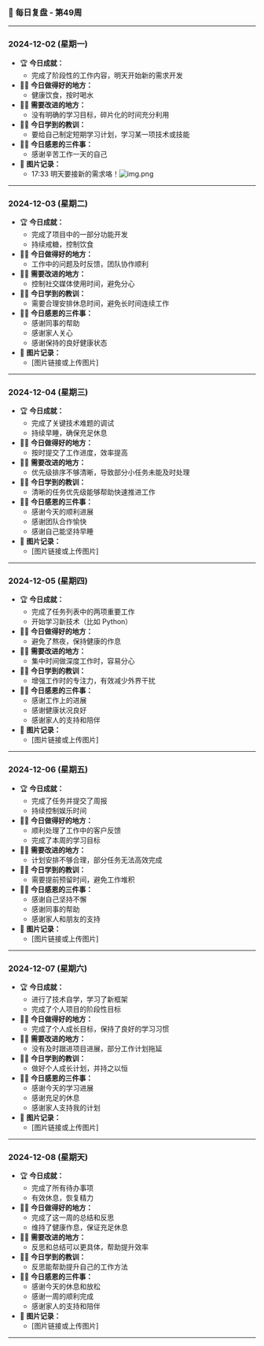 ### 📆 **每日复盘 - 第49周**

---

### **2024-12-02 (星期一)**

- 🏆 **今日成就：**
    - 完成了阶段性的工作内容，明天开始新的需求开发
- 👏🏻 **今日做得好的地方：**
    - 健康饮食，按时喝水
- 💪🏻 **需要改进的地方：**
    - 没有明确的学习目标，碎片化的时间充分利用
- ✍🏻 **今日学到的教训：**
    - 要给自己制定短期学习计划，学习某一项技术或技能
- 🙏🏻 **今日感恩的三件事：**
    - 感谢辛苦工作一天的自己
- 📸 **图片记录：**
    - 17:33 明天要接新的需求咯！![img.png](img/img.png)

---

### **2024-12-03 (星期二)**

- 🏆 **今日成就：**
    - 完成了项目中的一部分功能开发
    - 持续戒糖，控制饮食
- 👏🏻 **今日做得好的地方：**
    - 工作中的问题及时反馈，团队协作顺利
- 💪🏻 **需要改进的地方：**
    - 控制社交媒体使用时间，避免分心
- ✍🏻 **今日学到的教训：**
    - 需要合理安排休息时间，避免长时间连续工作
- 🙏🏻 **今日感恩的三件事：**
    - 感谢同事的帮助
    - 感谢家人关心
    - 感谢保持的良好健康状态
- 📸 **图片记录：**
    - [图片链接或上传图片]

---

### **2024-12-04 (星期三)**

- 🏆 **今日成就：**
    - 完成了关键技术难题的调试
    - 持续早睡，确保充足休息
- 👏🏻 **今日做得好的地方：**
    - 按时提交了工作进度，效率提高
- 💪🏻 **需要改进的地方：**
    - 优先级排序不够清晰，导致部分小任务未能及时处理
- ✍🏻 **今日学到的教训：**
    - 清晰的任务优先级能够帮助快速推进工作
- 🙏🏻 **今日感恩的三件事：**
    - 感谢今天的顺利进展
    - 感谢团队合作愉快
    - 感谢自己能坚持早睡
- 📸 **图片记录：**
    - [图片链接或上传图片]

---

### **2024-12-05 (星期四)**

- 🏆 **今日成就：**
    - 完成了任务列表中的两项重要工作
    - 开始学习新技术（比如 Python）
- 👏🏻 **今日做得好的地方：**
    - 避免了熬夜，保持健康的作息
- 💪🏻 **需要改进的地方：**
    - 集中时间做深度工作时，容易分心
- ✍🏻 **今日学到的教训：**
    - 增强工作时的专注力，有效减少外界干扰
- 🙏🏻 **今日感恩的三件事：**
    - 感谢工作上的进展
    - 感谢健康状况良好
    - 感谢家人的支持和陪伴
- 📸 **图片记录：**
    - [图片链接或上传图片]

---

### **2024-12-06 (星期五)**

- 🏆 **今日成就：**
    - 完成了任务并提交了周报
    - 持续控制娱乐时间
- 👏🏻 **今日做得好的地方：**
    - 顺利处理了工作中的客户反馈
    - 完成了本周的学习目标
- 💪🏻 **需要改进的地方：**
    - 计划安排不够合理，部分任务无法高效完成
- ✍🏻 **今日学到的教训：**
    - 需要提前预留时间，避免工作堆积
- 🙏🏻 **今日感恩的三件事：**
    - 感谢自己坚持不懈
    - 感谢同事的帮助
    - 感谢家人和朋友的支持
- 📸 **图片记录：**
    - [图片链接或上传图片]

---

### **2024-12-07 (星期六)**

- 🏆 **今日成就：**
    - 进行了技术自学，学习了新框架
    - 完成了个人项目的阶段性目标
- 👏🏻 **今日做得好的地方：**
    - 完成了个人成长目标，保持了良好的学习习惯
- 💪🏻 **需要改进的地方：**
    - 没有及时跟进项目进展，部分工作计划拖延
- ✍🏻 **今日学到的教训：**
    - 做好个人成长计划，并持之以恒
- 🙏🏻 **今日感恩的三件事：**
    - 感谢今天的学习进展
    - 感谢充足的休息
    - 感谢家人支持我的计划
- 📸 **图片记录：**
    - [图片链接或上传图片]

---

### **2024-12-08 (星期天)**

- 🏆 **今日成就：**
    - 完成了所有待办事项
    - 有效休息，恢复精力
- 👏🏻 **今日做得好的地方：**
    - 完成了这一周的总结和反思
    - 维持了健康作息，保证充足休息
- 💪🏻 **需要改进的地方：**
    - 反思和总结可以更具体，帮助提升效率
- ✍🏻 **今日学到的教训：**
    - 反思能帮助提升自己的工作方法
- 🙏🏻 **今日感恩的三件事：**
    - 感谢今天的休息和放松
    - 感谢一周的顺利完成
    - 感谢家人的支持和陪伴
- 📸 **图片记录：**
    - [图片链接或上传图片]

---
